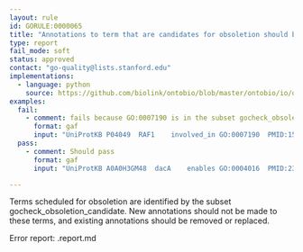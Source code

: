 ```yaml
---
layout: rule
id: GORULE:0000065
title: "Annotations to term that are candidates for obsoletion should be removed"
type: report
fail_mode: soft
status: approved
contact: "go-quality@lists.stanford.edu"
implementations:
  - language: python
    source: https://github.com/biolink/ontobio/blob/master/ontobio/io/qc.py
examples:
  fail:
    - comment: fails because GO:0007190 is in the subset gocheck_obsoletion_candidate
      format: gaf
      input: "UniProtKB	P04049	RAF1	involved_in	GO:0007190	PMID:15385642	IDA		P			protein	taxon:9606	20171206	BHF-UCL"
  pass: 
    - comment: Should pass
      format: gaf
      input: "UniProtKB	A0A0H3GM48	dacA	enables	GO:0004016	PMID:23716572	IDA		F			protein	taxon:393133	20160304	UniProt"

---
```

Terms scheduled for obsoletion are identified by the subset gocheck_obsoletion_candidate. 
New annotations should not be made to these terms, and existing annotations should be removed or replaced.

Error report: <group>.report.md
